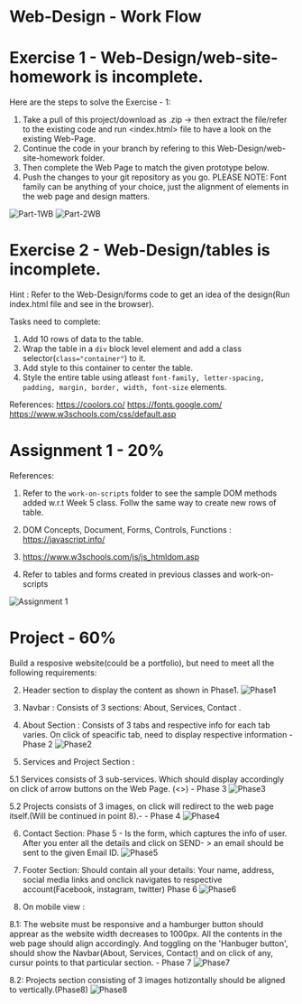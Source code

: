 # Web-Design - Work Flow

# Exercise 1 - Web-Design/web-site-homework is incomplete. 

Here are the steps to solve the Exercise - 1:
1. Take a pull of this project/download as .zip -> then extract the file/refer to the existing code and run <index.html> file to have a look on the existing Web-Page. 
2. Continue the code in your branch by refering to this Web-Design/web-site-homework folder.
3. Then complete the Web Page to match the given prototype below.
4. Push the changes to your git repository as you go.
PLEASE NOTE: Font family can be anything of your choice, just the alignment of elements in the web page and design matters.

![Part-1WB](https://user-images.githubusercontent.com/47200942/156081124-17503190-7981-4f8a-93e7-3fcca2ebb218.png)
![Part-2WB](https://user-images.githubusercontent.com/47200942/156081133-c7ee81fa-ec7a-4499-b0c3-71bb7814715a.png)

# Exercise 2 - Web-Design/tables is incomplete. 

Hint : Refer to the Web-Design/forms code to get an idea of the design(Run index.html file and see in the browser).

Tasks need to complete: 
1. Add 10 rows of data to the table.
2. Wrap the table in a `div` block level element and add a class selector(`class="container"`) to it.
3. Add style to this container to center the table.
4. Style the entire table using atleast `font-family, letter-spacing, padding, margin, border, width, font-size` elements.

References: https://coolors.co/
https://fonts.google.com/
https://www.w3schools.com/css/default.asp


# Assignment 1 - 20% 

References: 
1. Refer to the `work-on-scripts` folder to see the sample DOM methods added w.r.t Week 5 class. Follw the same way to create new rows of table.

2.  DOM Concepts, Document, Forms, Controls, Functions : https://javascript.info/ 

3. https://www.w3schools.com/js/js_htmldom.asp

4. Refer to tables and forms created in previous classes and work-on-scripts 


 ![Assignment 1](https://user-images.githubusercontent.com/47200942/158083354-30f863ee-f9f5-4b1f-ac2c-5bb1057904dd.png)

# Project - 60% 
Build a resposive website(could be a portfolio), but need to meet all the following requirements:

2. Header section to display the content as shown in Phase1. ![Phase1](https://user-images.githubusercontent.com/47200942/160257671-503d18ef-025f-4c6b-9570-da4d0fdbdf97.jpg)


3. Navbar : Consists of 3 sections: About, Services, Contact . 

4. About Section : Consists of 3 tabs and respective info for each tab varies. On click of speacific tab, need to display respective information - Phase 2
![Phase2](https://user-images.githubusercontent.com/47200942/160257842-bd1984c9-2502-4609-8619-26553635a45d.jpg)

5. Services and Project Section : 

5.1 Services consists of 3 sub-services. Which should display accordingly on click of arrow buttons on the Web Page. (<>) - Phase 3
![Phase3](https://user-images.githubusercontent.com/47200942/160257715-9d4b0b61-74d4-478c-a59c-8bb156fe6cb0.jpg)


5.2  Projects consists of 3 images, on click will redirect to the web page itself.(Will be continued in point 8).- - Phase 4
![Phase4](https://user-images.githubusercontent.com/47200942/160257835-13f888ab-2e91-4ef1-b8cb-462b2c10acf4.jpg)


6. Contact Section: Phase 5 -  Is the form, which captures the info of user. 
After you enter all the details and click on SEND- > an email should be sent to the given Email ID.
![Phase5](https://user-images.githubusercontent.com/47200942/160257828-6362aea9-9988-4f64-9fb7-6b00d060e92d.jpg)




7. Footer Section: Should contain all your details: Your name, address, social media links and onclick navigates to respective account(Facebook, instagram, twitter) Phase 6
![Phase6](https://user-images.githubusercontent.com/47200942/160257857-d6239506-07e2-4e1c-8841-983e4a867023.jpg)



8. On mobile view : 

8.1: The website must be responsive and a hamburger button should apprear as the website width decreases to 1000px. All the contents in the web page should align accordingly. And toggling on the 'Hanbuger button', should show the Navbar(About, Services, Contact) and on click of any, cursur points to that particular section. - Phase 7
![Phase7](https://user-images.githubusercontent.com/47200942/160257738-aafc2bbf-a863-466d-8e58-d96ada8ab576.jpg)


8.2: Projects section consisting of 3 images hotizontally should be aligned to vertically.(Phase8)
![Phase8](https://user-images.githubusercontent.com/47200942/160257773-3c2dcc2a-6522-419c-ac89-5acfc0950e0d.jpg)
